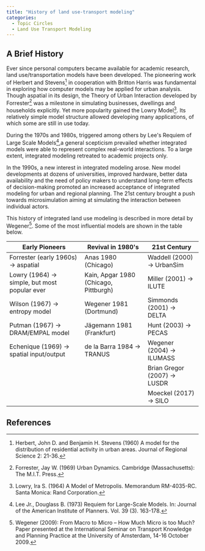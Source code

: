 ```yaml
---
title: "History of land use-transport modeling"
categories:
  - Topic Circles
  - Land Use Transport Modeling
---
```

<PagesInCategory category="Land Use Transport Modeling" />


A Brief History
---------------

Ever since personal computers became available for academic research, land use/transportation models have been developed. The pioneering work of Herbert and Stevens[^1] in cooperation with Britton Harris was fundamental in exploring how computer models may be applied for urban analysis. Though aspatial in its design, the Theory of Urban Interaction developed by Forrester[^2] was a milestone in simulating businesses, dwellings and households explicitly. Yet more popularity gained the Lowry Model[^3]. Its relatively simple model structure allowed developing many applications, of which some are still in use today.

During the 1970s and 1980s, triggered among others by Lee's Requiem of Large Scale Models[^4],a general scepticism prevailed whether integrated models were able to represent complex real-world interactions. To a large extent, integrated modeling retreated to academic projects only.

In the 1990s, a new interest in integrated modeling arose. New model developments at dozens of universities, improved hardware, better data availability and the need of policy makers to understand long-term effects of decision-making promoted an increased acceptance of integrated modeling for urban and regional planning. The 21st century brought a push towards microsimulation aiming at simulating the interaction between individual actors.

This history of integrated land use modeling is described in more detail by Wegener[^5]. Some of the most influential models are shown in the table below.

| Early Pioneers                               | Revival in 1980's                     | 21st Century                |
|----------------------------------------------|---------------------------------------|-----------------------------|
| Forrester (early 1960s) → aspatial           | Anas 1980 (Chicago)                   | Waddell (2000) → UrbanSim   |
| Lowry (1964) → simple, but most popular ever | Kain, Apgar 1980 (Chicago, Pittburgh) | Miller (2001) → ILUTE       |
| Wilson (1967) → entropy model                | Wegener 1981 (Dortmund)               | Simmonds (2001) → DELTA     |
| Putman (1967) → DRAM/EMPAL model             | Jägemann 1981 (Frankfurt)             | Hunt (2003) → PECAS         |
| Echenique (1969) → spatial input/output      | de la Barra 1984 → TRANUS             | Wegener (2004) → ILUMASS    |
|                                              |                                       | Brian Gregor (2007) → LUSDR |
|                                              |                                       | Moeckel (2017) → SILO       |



References
----------

[^1]: Herbert, John D. and Benjamin H. Stevens (1960) A model for the distribution of residential activity in urban areas. Journal of Regional Science 2: 21-36.

[^2]: Forrester, Jay W. (1969) Urban Dynamics. Cambridge (Massachusetts): The M.I.T. Press.

[^3]: Lowry, Ira S. (1964) A Model of Metropolis. Memorandum RM-4035-RC. Santa Monica: Rand Corporation.

[^4]: Lee Jr., Douglass B. (1973) Requiem for Large-Scale Models. In: Journal of the American Institute of Planners. Vol. 39 (3). 163-178.

[^5]: Wegener (2009): From Macro to Micro – How Much Micro is too Much? Paper presented at the International Seminar on Transport Knowledge and Planning Practice at the University of Amsterdam, 14-16 October 2009.

